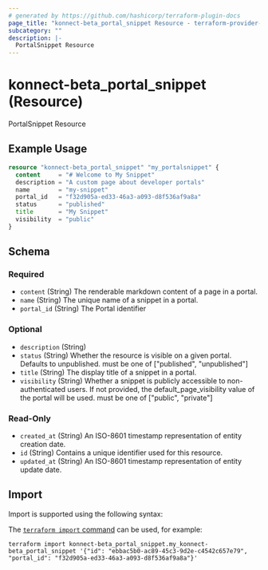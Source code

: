 ```yaml
---
# generated by https://github.com/hashicorp/terraform-plugin-docs
page_title: "konnect-beta_portal_snippet Resource - terraform-provider-konnect-beta"
subcategory: ""
description: |-
  PortalSnippet Resource
---
```


# konnect-beta_portal_snippet (Resource)

PortalSnippet Resource

## Example Usage

```terraform
resource "konnect-beta_portal_snippet" "my_portalsnippet" {
  content     = "# Welcome to My Snippet"
  description = "A custom page about developer portals"
  name        = "my-snippet"
  portal_id   = "f32d905a-ed33-46a3-a093-d8f536af9a8a"
  status      = "published"
  title       = "My Snippet"
  visibility  = "public"
}
```

<!-- schema generated by tfplugindocs -->
## Schema

### Required

- `content` (String) The renderable markdown content of a page in a portal.
- `name` (String) The unique name of a snippet in a portal.
- `portal_id` (String) The Portal identifier

### Optional

- `description` (String)
- `status` (String) Whether the resource is visible on a given portal. Defaults to unpublished. must be one of ["published", "unpublished"]
- `title` (String) The display title of a snippet in a portal.
- `visibility` (String) Whether a snippet is publicly accessible to non-authenticated users.
If not provided, the default_page_visibility value of the portal will be used.
must be one of ["public", "private"]

### Read-Only

- `created_at` (String) An ISO-8601 timestamp representation of entity creation date.
- `id` (String) Contains a unique identifier used for this resource.
- `updated_at` (String) An ISO-8601 timestamp representation of entity update date.

## Import

Import is supported using the following syntax:

The [`terraform import` command](https://developer.hashicorp.com/terraform/cli/commands/import) can be used, for example:

```shell
terraform import konnect-beta_portal_snippet.my_konnect-beta_portal_snippet '{"id": "ebbac5b0-ac89-45c3-9d2e-c4542c657e79", "portal_id": "f32d905a-ed33-46a3-a093-d8f536af9a8a"}'
```
